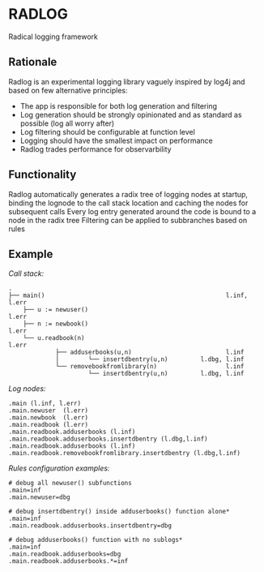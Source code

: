 # **RADLOG** 
Radical logging framework

## Rationale 
Radlog is an experimental logging library vaguely inspired by log4j and based on few alternative principles:
- The app is responsible for both log generation and filtering
- Log generation should be strongly opinionated and as standard as possible (log all worry after)
- Log filtering should be configurable at function level
- Logging should have the smallest impact on performance
- Radlog trades performance for observarbility

## Functionality 
Radlog automatically generates a radix tree of logging nodes at startup, binding the lognode to the call stack location and caching the nodes for subsequent calls
Every log entry generated around the code is bound to a node in the radix tree
Filtering can be applied to subbranches based on rules

## **Example** 

*Call stack:* 
```
.
├── main()                                                  l.inf, l.err
    ├── u := newuser()                                             l.err 
    ├── n := newbook()                                             l.err 
    └── u.readbook(n)                                              l.err 
             ├── adduserbooks(u,n)                          l.inf 
             │        └── insertdbentry(u,n)         l.dbg, l.inf
             └── removebookfromlibrary(n)                   l.inf 
                      └── insertdbentry(u,n)         l.dbg, l.inf
```

*Log nodes:*  
```
.main (l.inf, l.err)
.main.newuser  (l.err)
.main.newbook  (l.err)
.main.readbook (l.err)
.main.readbook.adduserbooks (l.inf)
.main.readbook.adduserbooks.insertdbentry (l.dbg,l.inf)
.main.readbook.adduserbooks (l.inf)
.main.readbook.removebookfromlibrary.insertdbentry (l.dbg,l.inf)
```

*Rules configuration examples:*  
```
# debug all newuser() subfunctions
.main=inf
.main.newuser=dbg

# debug insertdbentry() inside adduserbooks() function alone*
.main=inf
.main.readbook.adduserbooks.insertdbentry=dbg

# debug adduserbooks() function with no sublogs*
.main=inf
.main.readbook.adduserbooks=dbg
.main.readbook.adduserbooks.*=inf
```

